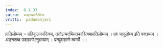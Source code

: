 ```yaml
---
index:  8.1.33
sutra:  अङ्गाप्रातिलोम्य
vritti:  padamanjari
---
```


प्रातिलोम्यम् = प्रतिकूलकारित्वम्, ततोऽन्यदभिमतकारित्वमप्रातिलोम्यम् । एवं चानुलोम्य इति वक्तव्यम् । अङ्गशब्द उदाहरणेऽनुज्ञायाम् । प्रत्युदाहरणे त्वमर्षे ।।
